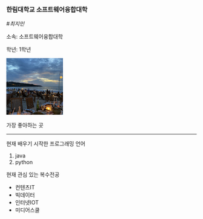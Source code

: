 ### 한림대학교 소프트웨어융합대학

#_최지민_

소속: 소프트웨어융합대학

학년: 1학년

<img src=KakaoTalk_20210519_021535230_02.jpg height=150 widht=150>

가장 좋아하는 곳

---

현재 배우기 시작한 프로그래밍 언어

1. java
2. python

현재 관심 있는 복수전공

* 컨텐츠IT
* 빅데이터
* 인터넷IOT
* 미디어스쿨










